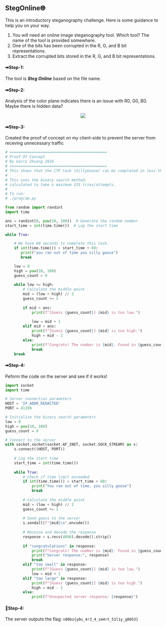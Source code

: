 ## StegOnline🌐
This is an introductory steganography challenge. Here is some guidance to help you on your way.

1. You will need an online image steganography tool. Which tool? The name of the tool is provided somewhere.
2. One of the bits has been corrupted in the R, G, and B bit representations.
3. Extract the corrupted bits stored in the R, G, and B bit representations.


#### ➡Step-1:
The tool is ***Steg Online*** based on the file name.

#### ➡Step-2:
Analysis of the color plane indicates there is an issue with R0, G0, B0. Maybe there is hidden data?

<center><img src="colorplane.jpg"></center>

#### ➡Step-3:
Created the proof of concept on my client-side to prevent the server from receving unnecessary traffic 

```py
# ============================================
# Proof Of Concept
# By Garry Zhuang 2024
# ============================================
# This shows that the CTF task (SillyGoose) can be completed in less than 400 tries
#
# This uses the binary search method,
# calculated to take a maximum 333 tries/attempts.
#
# To run:
# ./program.py

from random import randint
import time

ans = randint(0, pow(10, 100))  # Generate the random number
start_time = int(time.time())  # Log the start time

while True:

    # We have 60 seconds to complete this task.
    if int(time.time()) > start_time + 60: 
       print("you ran out of time you silly goose") 
       break

    low = 0
    high = pow(10, 100)
    guess_count = 0
    
    while low <= high:
        # Calculate the middle point
        mid = (low + high) // 2
        guess_count += 1
        
        if mid < ans:
            print(f"[Guess {guess_count}] {mid} is too low.")
            
            low = mid + 1
        elif mid > ans:
            print(f"[Guess {guess_count}] {mid} is too high.")
            high = mid - 1
        else:
            print(f"Congrats! The number is {mid}. Found in {guess_count} guesses.")
            break
    break
```

#### ➡Step-4:
Peform the code on the server and see if it works!

```py
import socket
import time

# Server connection parameters
HOST = 'IP_ADDR_REDACTED'
PORT = 41199

# Initialize the binary search parameters
low = 0
high = pow(10, 100)
guess_count = 0

# Connect to the server
with socket.socket(socket.AF_INET, socket.SOCK_STREAM) as s:
    s.connect((HOST, PORT))
    
    # Log the start time
    start_time = int(time.time())
    
    while True:
        # Check if time limit exceeded
        if int(time.time()) > start_time + 60:
            print("You ran out of time, you silly goose")
            break
        
        # Calculate the middle point
        mid = (low + high) // 2
        guess_count += 1
        
        # Send guess to the server
        s.sendall(f"{mid}\n".encode())
        
        # Receive and decode the response
        response = s.recv(4096).decode().strip()
        
        if "congratulations" in response:
            print(f"Congrats! The number is {mid}. Found in {guess_count} guesses.")
            print("Server response:", response)
            break
        elif "too small" in response:
            print(f"[Guess {guess_count}] {mid} is too low.")
            low = mid + 1
        elif "too large" in response:
            print(f"[Guess {guess_count}] {mid} is too high.")
            high = mid - 1
        else:
            print(f"Unexpected server response: {response}")
```


#### 👑Step-4:
The server outputs the flag:
`n00bz{y0u_4r3_4_sm4rt_51l1y_g0053}`
